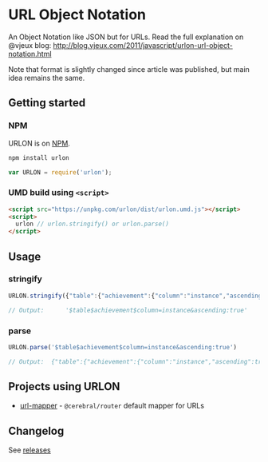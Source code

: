 # URL Object Notation

An Object Notation like JSON but for URLs.
Read the full explanation on @vjeux blog:
http://blog.vjeux.com/2011/javascript/urlon-url-object-notation.html

Note that format is slightly changed since article was published, but main idea remains the same.

## Getting started
### NPM
URLON is on [NPM](http://search.npmjs.org/#/urlon).

```sh
npm install urlon
```
```javascript
var URLON = require('urlon');
```

### UMD build using `<script>`
```html
<script src="https://unpkg.com/urlon/dist/urlon.umd.js"></script>
<script>
  urlon // urlon.stringify() or urlon.parse()
</script>
```

## Usage

### stringify

```javascript
URLON.stringify({"table":{"achievement":{"column":"instance","ascending":true}}})

// Output:      '$table$achievement$column=instance&ascending:true'
```

### parse

```javascript
URLON.parse('$table$achievement$column=instance&ascending:true')

// Output:  {"table":{"achievement":{"column":"instance","ascending":true}}}
```

## Projects using URLON

* [url-mapper](https://github.com/cerebral/url-mapper) - `@cerebral/router` default mapper for URLs

## Changelog

See [releases](https://github.com/cerebral/urlon/releases)
